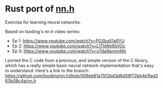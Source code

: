 # Rust port of [nn.h](https://github.com/tsoding/nn.h)

Exercise for learning neural networks.

Based on tsoding's nn.h video series:
- Ep 1: https://www.youtube.com/watch?v=PGSba51aRYU
- Ep 2: https://www.youtube.com/watch?v=L1TbWe8bVOc
- Ep 3: https://www.youtube.com/watch?v=o7da9anmnMs

I ported the C code from a previous, and simple version of the C library, which has a really simple basic neural network
implementation that's easy to understand. Here's a link to the branch: https://github.com/tsoding/nn.h/blob/009eb61a75f2bd3d8d59f72bb4e1fad363b08c4a/nn.h
